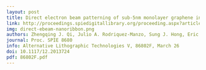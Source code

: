 ```yaml
---
layout: post
title: Direct electron beam patterning of sub-5nm monolayer graphene interconnects
link: http://proceedings.spiedigitallibrary.org/proceeding.aspx?articleid=1672918
img: direct-ebeam-nanoribbon.png
authors: Zhengqing J. Qi, Julio A. Rodriquez-Manzo, Sung J. Hong, Eric A. Stach, Marija Drndić, A.T. Charlie Johnson
journal: Proc. SPIE 8680
info: Alternative Lithographic Technologies V, 86802F, March 26
doi: 10.1117/12.2013724
pdf: 86802F.pdf
---
```

